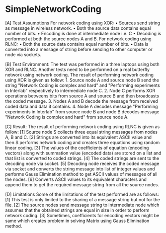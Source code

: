SimpleNetworkCoding
===================
[A] Test Assumptions
		For network coding using XOR: 
		• Sources send string as message in wireless network.
		• Both the source data contains equal number of bits.
		• Encoding is done at intermediate node i.e. C 
		• Decoding is performed at both the source nodes A and B. 
		For network coding using RLNC: 
		• Both the source data contains equal number of bits.
		• Data is converted into a message of string before sending to other computer or node via sockets. 

[B] Test Environment: 
		The test was performed in a three laptops using both XOR and RLNC. Another tests need to be performed on a real butterfly network using network coding. The result of performing network coding using XOR is given as follow: 
		1. Source node A and source node B send the string "Network Coding is complex and hard" and "Performing experiments in Interlab" respectively to intermediate node C. 
		2. Node C performs XOR operations betweens bits from source A and source B and then broadcasts the coded message. 
		3. Nodes A and B decode the message from received coded data and data it contains. 
		4. Node A decodes message "Performing experiments in Interlab" from source node B and node B decodes message "Network Coding is complex and hard" from source node A.

[C] Result: 
		The result of performing network coding using RLNC is given as follow: 
		[1] Source node S collects three equal string messages from nodes A, B and C. 
		[2] Strings are converted into its equivalent ASCII value and then S performs network coding and creates three equations using random linear coding. 
		[3] The values of the coefficients of equation (encoding vectors) along with summation value (encoded data) are stored on a list and that list is converted to coded strings. 
		[4] The coded strings are sent to the decoding node via socket. 
		[5] Decoding node receives the coded message via socket and converts the string message into list of integer values and performs Gauss Elimination method to get ASCII values of messages of all the nodes. 
		[6] Converts ASCII values to its equivalent characters and append them to get the required message string from all the source nodes. 

[D] Limitations
		Some of the limitations of the test performed are as follows: 
		[1] This test is only limited to the sharing of a message string but not for the file. 
		[2] The source nodes send message string to intermediate node which assumes that the obtained strings are equal in size in order to perform network coding. 
		[3] Sometimes, coefficients for encoding vectors might be same which creates problem in solving Matrix using Gauss Elimination method. 
